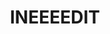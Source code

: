 ---
title: INEEEEDIT
crosslinks:
- oddlysatisfying
- gifs
- interestingasfuck
- gatekeeping
- AdviceAnimals
- watercooling
- mildlyinteresting
- mallninjashit
- gaming
- physicsgifs
- nvidia
- metric_units
- unexpectedhogwarts
- HailCorporate
- geek
- mechanical_gifs
- shittykickstarters
- woodworking
- lasercutting
---